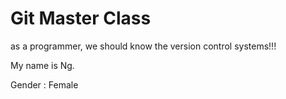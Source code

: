 # Git Master Class
as a programmer, we should know the version control systems!!!

My name is Ng.

Gender : Female